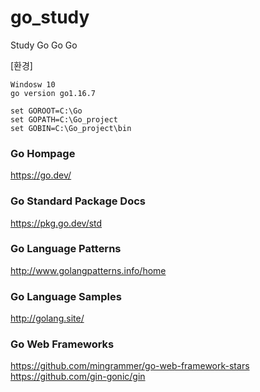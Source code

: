 # go_study
Study Go Go Go

[환경]
```
Windosw 10
go version go1.16.7

set GOROOT=C:\Go
set GOPATH=C:\Go_project
set GOBIN=C:\Go_project\bin
```

### Go Hompage
https://go.dev/

### Go Standard Package Docs
https://pkg.go.dev/std

### Go Language Patterns
http://www.golangpatterns.info/home

### Go Language Samples
http://golang.site/

### Go Web Frameworks
https://github.com/mingrammer/go-web-framework-stars
https://github.com/gin-gonic/gin